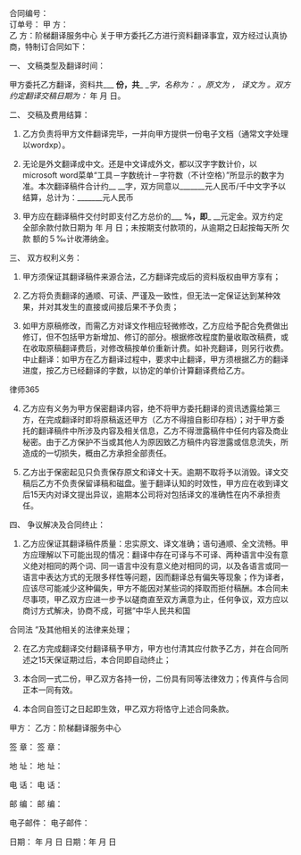 
 合同编号：             
 订单号：
 甲 方：  
 乙 方：阶梯翻译服务中心 
 关于甲方委托乙方进行资料翻译事宜，双方经过认真协商，特制订合同如下：
 
 一、 文稿类型及翻译时间：
 
 甲方委托乙方翻译，资料共___  __份，共___  __字，名称为：           。原文为      ， 译文为      。双方约定翻译交稿日期为：_   年   月   日。
 
 二、 交稿及费用结算：
 
 1. 乙方负责将甲方文件翻译完毕，一并向甲方提供一份电子文档（通常文字处理以wordxp）。
 
 2. 无论是外文翻译成中文。还是中文译成外文，都以汉字字数计价，以microsoft word菜单“工具－字数统计－字符数（不计空格）”所显示的数字为准。本次翻译稿件合计约__   __字，双方同意以_______元人民币/千中文字予以结算，总计为：_______元人民币
 
 3. 甲方应在翻译稿件交付时即支付乙方总价的___  __%，即___  __元定金。双方约定全部余款付款日期为   年    月     日；未按期支付款项的，从逾期之日起按每天所
欠款
额的５‰计收滞纳金。
 
  
 
 三、 双方权利义务：
 
 1. 甲方须保证其翻译稿件来源合法，乙方翻译完成后的资料版权由甲方享有；
 
 2. 乙方将负责翻译的通顺、可读、严谨及一致性，但无法一定保证达到某种效果，并对其发生的直接或间接后果不予负责；
 
 3.  如甲方原稿修改，而需乙方对译文作相应轻微修改，乙方应给予配合免费做出修订，但不包括甲方新增加、修订的部分。根据修改程度酌量收取改稿费，或在收取原稿翻译费后，对修改稿按单价重新计费。如补充翻译，则另行收费。中止翻译：如甲方在乙方翻译过程中，要求中止翻译，甲方须根据乙方的翻译进度，按乙方已经翻译的字数，以协定的单价计算翻译费给乙方。
 　
 




 
律师365






 4. 乙方应有义务为甲方保密翻译内容，绝不将甲方委托翻译的资讯透露给第三方，在完成翻译时即将原稿返还甲方（乙方不得擅自影印存档）；对于甲方委托的翻译稿件中所涉及内容及相关信息，乙方不得泄露稿件中任何内容及商业秘密。由于乙方保护不当或其他人为原因致乙方稿件内容泄露或信息流失，所造成的一切损失，概由乙方承担全部责任。 

 5. 乙方出于保密起见只负责保存原文和译文十天。逾期不取将予以消毁。译文交稿后乙方不负责保留译稿和磁盘。鉴于翻译认知的时效性，甲方应在收到译文后15天内对译文提出异议，逾期本公司将对包括译文的准确性在内不承担责任。

 

 四、 争议解决及合同终止：

 

 1. 乙方应保证其翻译稿件质量：忠实原文、译文准确；语句通顺、全文流畅。甲方应理解以下可能出现的情况：翻译中存在可译与不可译、两种语言中没有意义绝对相同的两个词、同一语言中没有意义绝对相同的词，以及各语言或同一语言中表达方式的无限多样性等问题，因而翻译总有偏失等现象；作为译者，应该尽可能减少这种偏失，甲方不能因对某些词的择取而拒付稿酬。本合同未尽事项，甲乙双方应进一步予以磋商直至双方满意为止，任何争议，双方应以商讨方式解决，协商不成，可据“中华人民共和国

合同法
”及其他相关的法律来处理；

 2. 在乙方完成翻译交付翻译稿予甲方，甲方也付清其应付款予乙方，并在合同所述之15天保证期过后，本合同即自动终止；

 

 3. 本合同一式二份，甲乙双方各持一份，二份具有同等法律效力；传真件与合同正本一同有效。

 

 4. 本合同自签订之日起即生效，甲乙双方将恪守上述合同条款。

 

 

 甲方：                                   乙方：阶梯翻译服务中心

 

 签 章：                                  签 章：

 地 址：                                  地 址：

 电 话：                                  电 话：

 邮 编：                                  邮 编：

 电子邮件：                               电子邮件：

 日期：  年   月   日                     日期：年   月   日 


 

 
 
 
 
 
  


  
 

  


  


  
 
 
 
 

